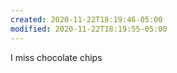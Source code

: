 ```yaml
---
created: 2020-11-22T18:19:46-05:00
modified: 2020-11-22T18:19:55-05:00
---
```


I miss chocolate chips